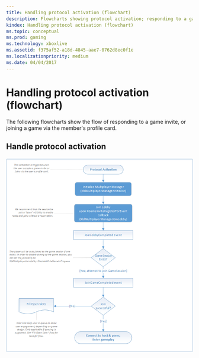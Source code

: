 ```yaml
---
title: Handling protocol activation (flowchart)
description: Flowcharts showing protocol activation; responding to a game invite, or joining a game via the member's profile card.
kindex: Handling protocol activation (flowchart)
ms.topic: conceptual
ms.prod: gaming
ms.technology: xboxlive
ms.assetid: f375af52-a18d-4845-aae7-0762d8ec0f1e
ms.localizationpriority: medium
ms.date: 04/04/2017
---
```





# Handling protocol activation (flowchart)

The following flowcharts show the flow of responding to a game invite, or joining a game via the member's profile card.


## Handle protocol activation

![SmartMatch matchmaking](live-mpm-on-protocol-activation-images/mpm-on-activation.png)
